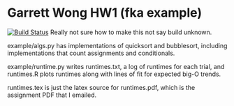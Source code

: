 # Garrett Wong HW1 (fka example)
[![Build
Status](https://travis-ci.org/garrett-wong/example.svg?branch=master)](https://travis-ci.com/garrett-wong/example)
Really not sure how to make this not say build unknown.

example/algs.py has implementations of quicksort and bubblesort,
including implementations that count assignments and conditionals.

example/runtime.py writes runtimes.txt, a log of runtimes for
each trial, and runtimes.R plots runtimes along with lines of fit for
expected big-O trends.

runtimes.tex is just the latex source for runtimes.pdf, which is the
assignment PDF that I emailed.

